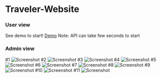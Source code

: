 # Traveler-Website

### User view
See demo to start!
[Demo](https://traveler.bernardogeneroso.vercel.app/)
Note: API can take few seconds to start

### Admin view
#1
![Screenshot](https://i.ibb.co/9qnHT0h/1.png)
#2
![Screenshot](https://i.ibb.co/9TYY9ML/2.png)
#3
![Screenshot](https://i.ibb.co/jRbyyrF/3.png)
#4
![Screenshot](https://i.ibb.co/27NsjyM/4.png)
#5
![Screenshot](https://i.ibb.co/GMWnHhM/5.png)
#6
![Screenshot](https://i.ibb.co/8YkWJLs/6.png)
#7
![Screenshot](https://i.ibb.co/cFgd6ct/7.png)
#8
![Screenshot](https://i.ibb.co/znNZDp6/8.png)
#9
![Screenshot](https://i.ibb.co/613YCmb/9.png)
#10
![Screenshot](https://i.ibb.co/93N4RVX/10.png)
#11
![Screenshot](https://i.ibb.co/mHNdFqq/11.png)
